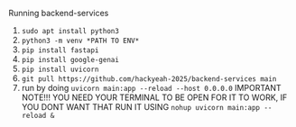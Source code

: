 

Running backend-services


1.	``` sudo apt install python3 ```
2.	```python3 -m venv *PATH TO ENV*```
3.  ```pip install fastapi```
4.  ```pip install google-genai```
5.  ```pip install uvicorn```
6.	```git pull https://github.com/hackyeah-2025/backend-services main```
7.	run by doing ```uvicorn main:app --reload --host 0.0.0.0```
IMPORTANT NOTE!!!
YOU NEED YOUR TERMINAL TO BE OPEN FOR IT TO WORK, IF YOU DONT WANT THAT RUN IT USING ```nohup uvicorn main:app --reload &```
